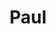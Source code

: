 ---
title: "Paul"
url: /grenoble/paul-zac-de-bonne-centre-commercial-caserne-de-bonne/
shop: Bäckerei
---